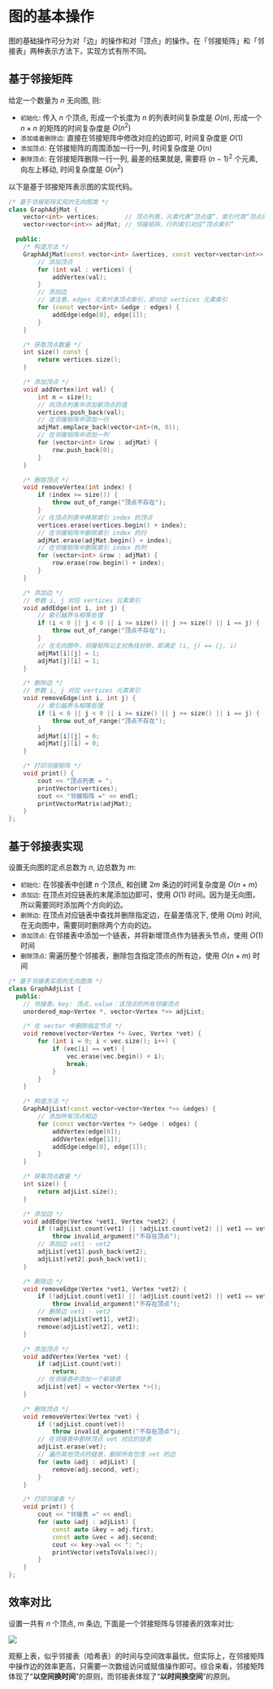 # 图的基本操作

图的基础操作可分为对「边」的操作和对「顶点」的操作。在「邻接矩阵」和「邻接表」两种表示方法下，实现方式有所不同。

## 基于邻接矩阵

给定一个数量为 $n$ 无向图, 则:

- `初始化`: 传入 $n$ 个顶点, 形成一个长度为 $n$ 的列表时间复杂度是 $O(n)$, 形成一个 $n \times n$ 的矩阵的时间复杂度是 $O(n^2)$
- `添加或者删除边`: 直接在邻接矩阵中修改对应的边即可, 时间复杂度是 $O(1)$
- `添加顶点`: 在邻接矩阵的周围添加一行一列, 时间复杂度是 $O(n)$
- `删除顶点`: 在邻接矩阵删除一行一列, 最差的结果就是, 需要将 $(n -1)^2$ 个元素, 向左上移动, 时间复杂度是 $O(n^2)$

以下是基于邻接矩阵表示图的实现代码。

```cpp
/* 基于邻接矩阵实现的无向图类 */
class GraphAdjMat {
    vector<int> vertices;       // 顶点列表，元素代表“顶点值”，索引代表“顶点索引”
    vector<vector<int>> adjMat; // 邻接矩阵，行列索引对应“顶点索引”

  public:
    /* 构造方法 */
    GraphAdjMat(const vector<int> &vertices, const vector<vector<int>> &edges) {
        // 添加顶点
        for (int val : vertices) {
            addVertex(val);
        }
        // 添加边
        // 请注意，edges 元素代表顶点索引，即对应 vertices 元素索引
        for (const vector<int> &edge : edges) {
            addEdge(edge[0], edge[1]);
        }
    }

    /* 获取顶点数量 */
    int size() const {
        return vertices.size();
    }

    /* 添加顶点 */
    void addVertex(int val) {
        int n = size();
        // 向顶点列表中添加新顶点的值
        vertices.push_back(val);
        // 在邻接矩阵中添加一行
        adjMat.emplace_back(vector<int>(n, 0));
        // 在邻接矩阵中添加一列
        for (vector<int> &row : adjMat) {
            row.push_back(0);
        }
    }

    /* 删除顶点 */
    void removeVertex(int index) {
        if (index >= size()) {
            throw out_of_range("顶点不存在");
        }
        // 在顶点列表中移除索引 index 的顶点
        vertices.erase(vertices.begin() + index);
        // 在邻接矩阵中删除索引 index 的行
        adjMat.erase(adjMat.begin() + index);
        // 在邻接矩阵中删除索引 index 的列
        for (vector<int> &row : adjMat) {
            row.erase(row.begin() + index);
        }
    }

    /* 添加边 */
    // 参数 i, j 对应 vertices 元素索引
    void addEdge(int i, int j) {
        // 索引越界与相等处理
        if (i < 0 || j < 0 || i >= size() || j >= size() || i == j) {
            throw out_of_range("顶点不存在");
        }
        // 在无向图中，邻接矩阵沿主对角线对称，即满足 (i, j) == (j, i)
        adjMat[i][j] = 1;
        adjMat[j][i] = 1;
    }

    /* 删除边 */
    // 参数 i, j 对应 vertices 元素索引
    void removeEdge(int i, int j) {
        // 索引越界与相等处理
        if (i < 0 || j < 0 || i >= size() || j >= size() || i == j) {
            throw out_of_range("顶点不存在");
        }
        adjMat[i][j] = 0;
        adjMat[j][i] = 0;
    }

    /* 打印邻接矩阵 */
    void print() {
        cout << "顶点列表 = ";
        printVector(vertices);
        cout << "邻接矩阵 =" << endl;
        printVectorMatrix(adjMat);
    }
};
```

## 基于邻接表实现

设置无向图的定点总数为 $n$, 边总数为 $m$:

- `初始化`: 在邻接表中创建 $n$ 个顶点, 和创建 $2m$ 条边的时间复杂度是 $O(n + m)$
- `添加边`: 在顶点对应链表的末尾添加边即可，使用 $O(1)$ 时间。因为是无向图，所以需要同时添加两个方向的边。
- `删除边`: 在顶点对应链表中查找并删除指定边，在最差情况下, 使用 $O(m)$ 时间, 在无向图中，需要同时删除两个方向的边。
- `添加顶点`: 在邻接表中添加一个链表，并将新增顶点作为链表头节点，使用 $O(1)$ 时间
- `删除顶点`: 需遍历整个邻接表，删除包含指定顶点的所有边，使用 $O(n + m)$ 时间

```cpp
/* 基于邻接表实现的无向图类 */
class GraphAdjList {
  public:
    // 邻接表，key: 顶点，value：该顶点的所有邻接顶点
    unordered_map<Vertex *, vector<Vertex *>> adjList;

    /* 在 vector 中删除指定节点 */
    void remove(vector<Vertex *> &vec, Vertex *vet) {
        for (int i = 0; i < vec.size(); i++) {
            if (vec[i] == vet) {
                vec.erase(vec.begin() + i);
                break;
            }
        }
    }

    /* 构造方法 */
    GraphAdjList(const vector<vector<Vertex *>> &edges) {
        // 添加所有顶点和边
        for (const vector<Vertex *> &edge : edges) {
            addVertex(edge[0]);
            addVertex(edge[1]);
            addEdge(edge[0], edge[1]);
        }
    }

    /* 获取顶点数量 */
    int size() {
        return adjList.size();
    }

    /* 添加边 */
    void addEdge(Vertex *vet1, Vertex *vet2) {
        if (!adjList.count(vet1) || !adjList.count(vet2) || vet1 == vet2)
            throw invalid_argument("不存在顶点");
        // 添加边 vet1 - vet2
        adjList[vet1].push_back(vet2);
        adjList[vet2].push_back(vet1);
    }

    /* 删除边 */
    void removeEdge(Vertex *vet1, Vertex *vet2) {
        if (!adjList.count(vet1) || !adjList.count(vet2) || vet1 == vet2)
            throw invalid_argument("不存在顶点");
        // 删除边 vet1 - vet2
        remove(adjList[vet1], vet2);
        remove(adjList[vet2], vet1);
    }

    /* 添加顶点 */
    void addVertex(Vertex *vet) {
        if (adjList.count(vet))
            return;
        // 在邻接表中添加一个新链表
        adjList[vet] = vector<Vertex *>();
    }

    /* 删除顶点 */
    void removeVertex(Vertex *vet) {
        if (!adjList.count(vet))
            throw invalid_argument("不存在顶点");
        // 在邻接表中删除顶点 vet 对应的链表
        adjList.erase(vet);
        // 遍历其他顶点的链表，删除所有包含 vet 的边
        for (auto &adj : adjList) {
            remove(adj.second, vet);
        }
    }

    /* 打印邻接表 */
    void print() {
        cout << "邻接表 =" << endl;
        for (auto &adj : adjList) {
            const auto &key = adj.first;
            const auto &vec = adj.second;
            cout << key->val << ": ";
            printVector(vetsToVals(vec));
        }
    }
};
```

## 效率对比

设置一共有 $n$ 个顶点, $m$ 条边, 下面是一个邻接矩阵与邻接表的效率对比:

![](https://raw.githubusercontent.com/harisonkhlil/oss/main/uPic/CleanShot%202023-07-11%20at%2020.37.02@2x.png)

观察上表，似乎邻接表（哈希表）的时间与空间效率最优。但实际上，在邻接矩阵中操作边的效率更高，只需要一次数组访问或赋值操作即可。综合来看，邻接矩阵体现了“**以空间换时间**”的原则，而邻接表体现了“**以时间换空间**”的原则。